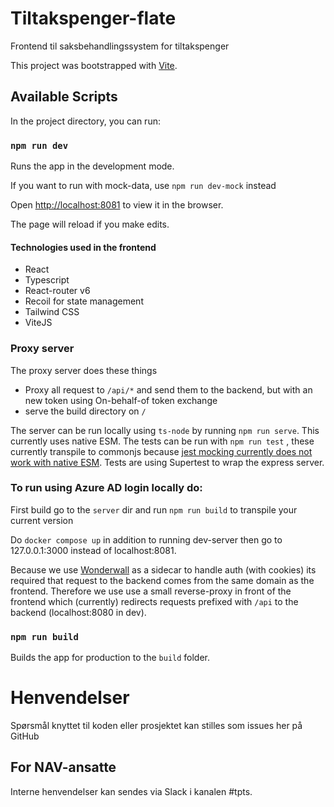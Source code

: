# Tiltakspenger-flate

Frontend til saksbehandlingssystem for tiltakspenger

This project was bootstrapped with [Vite](https://vitejs.dev/guide/).

## Available Scripts

In the project directory, you can run:

### `npm run dev`

Runs the app in the development mode.

If you want to run with mock-data, use `npm run dev-mock` instead

Open [http://localhost:8081](http://localhost:8081) to view it in the browser.

The page will reload if you make edits.

#### Technologies used in the frontend
- React
- Typescript
- React-router v6
- Recoil for state management
- Tailwind CSS
- ViteJS

### Proxy server

The proxy server does these things
- Proxy all request to `/api/*` and send them to the backend, but with an new token using On-behalf-of token exchange
- serve the build directory on `/`

The server can be run locally using `ts-node` by running `npm run serve`. This currently uses native ESM. The tests can be run with `npm run test` , these currently transpile to commonjs because [jest mocking currently does not work with native ESM](https://github.com/facebook/jest/issues/10025). Tests are using Supertest to wrap the express server.

### To run using Azure AD login locally do:

First build go to the `server` dir and run `npm run build` to transpile your current version

Do `docker compose up` in addition to running dev-server then go to 127.0.0.1:3000 instead of localhost:8081.

Because we use [Wonderwall](https://github.com/nais/wonderwall) as a sidecar to handle auth (with cookies) its required that request to the backend comes from the same domain as the frontend. Therefore we use  use a small reverse-proxy in front of the frontend which (currently) redirects requests prefixed with `/api` to the backend (localhost:8080 in dev).

### `npm run build`

Builds the app for production to the `build` folder.

# Henvendelser

Spørsmål knyttet til koden eller prosjektet kan stilles som issues her på GitHub


## For NAV-ansatte

Interne henvendelser kan sendes via Slack i kanalen #tpts.
